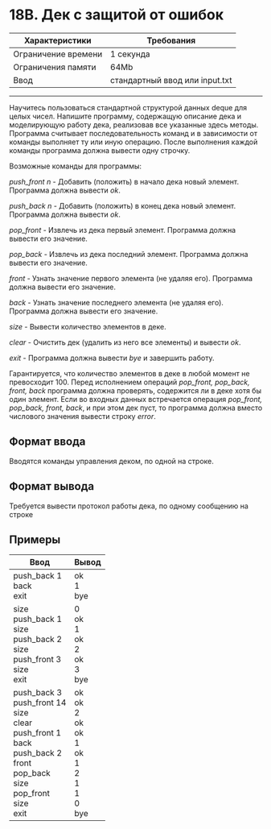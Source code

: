 # 18B. Дек с защитой от ошибок

|Характеристики|Требования|
|---|---|
|Ограничение времени|1 секунда|
|Ограничения памяти|64Mb|
|Ввод|стандартный ввод или input.txt|
---
Научитесь пользоваться стандартной структурой данных deque для целых чисел.  Напишите программу, содержащую описание дека и моделирующую работу дека, реализовав все указанные здесь методы. Программа считывает последовательность команд и в зависимости от команды выполняет ту или иную операцию. После выполнения каждой команды программа должна вывести одну строчку.

Возможные команды для программы:

*push_front n* - Добавить (положить) в начало дека новый элемент. Программа должна вывести *ok*.

*push_back n* - Добавить (положить) в конец дека новый элемент. Программа должна вывести *ok*.

*pop_front* - Извлечь из дека первый элемент. Программа должна вывести его значение.

*pop_back* - Извлечь из дека последний элемент. Программа должна вывести его значение.

*front* - Узнать значение первого элемента (не удаляя его). Программа должна вывести его значение.

*back* - Узнать значение последнего элемента (не удаляя его). Программа должна вывести его значение.

*size* - Вывести количество элементов в деке.

*clear* - Очистить дек (удалить из него все элементы) и вывести *ok*.

*exit* - Программа должна вывести *bye* и завершить работу.

Гарантируется, что количество элементов в деке в любой момент не превосходит 100. Перед исполнением операций *pop_front, pop_back, front, back* программа должна проверять, содержится ли в деке хотя бы один элемент. Если во входных данных встречается операция *pop_front, pop_back, front, back*, и при этом дек пуст, то программа должна вместо числового значения вывести строку *error*.

## Формат ввода

Вводятся команды управления деком, по одной на строке.

## Формат вывода

Требуется вывести протокол работы дека, по одному сообщению на строке

## Примеры

|Ввод|Вывод|
|---|---|
|push_back 1<br>back<br>exit|ok<br>1<br>bye|
|size<br>push_back 1<br>size<br>push_back 2<br>size<br>push_front 3<br>size<br>exit|0<br>ok<br>1<br>ok<br>2<br>ok<br>3<br>bye|
|push_back 3<br>push_front 14<br>size<br>clear<br>push_front 1<br>back<br>push_back 2<br>front<br>pop_back<br>size<br>pop_front<br>size<br>exit|ok<br>ok<br>2<br>ok<br>ok<br>1<br>ok<br>1<br>2<br>1<br>1<br>0<br>bye|
